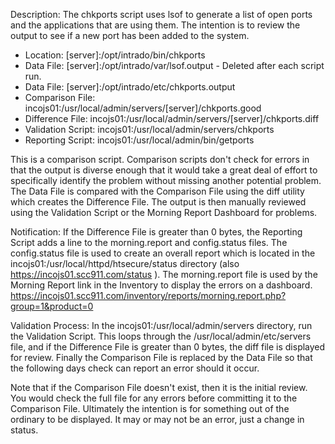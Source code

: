 Description: The chkports script uses lsof to generate a list of open ports and the applications that are using them. The intention is to review the output to see if a new port has been added to the system.

* Location: [server]:/opt/intrado/bin/chkports
* Data File: [server]:/opt/intrado/var/lsof.output - Deleted after each script run.
* Data File: [server]:/opt/intrado/etc/chkports.output
* Comparison File: incojs01:/usr/local/admin/servers/[server]/chkports.good
* Difference File: incojs01:/usr/local/admin/servers/[server]/chkports.diff
* Validation Script: incojs01:/usr/local/admin/servers/chkports
* Reporting Script: incojs01:/usr/local/admin/bin/getports

This is a comparison script. Comparison scripts don't check for errors in that the output is diverse enough that it would take a great deal of effort to specifically identify the problem without missing another potential problem. The Data File is compared with the Comparison File using the diff utility which creates the Difference File. The output is then manually reviewed using the Validation Script or the Morning Report Dashboard for problems.

Notification: If the Difference File is greater than 0 bytes, the Reporting Script adds a line to the morning.report and config.status files. The config.status file is used to create an overall report which is located in the incojs01:/usr/local/httpd/htsecure/status directory (also https://incojs01.scc911.com/status ). The morning.report file is used by the Morning Report link in the Inventory to display the errors on a dashboard. https://incojs01.scc911.com/inventory/reports/morning.report.php?group=1&product=0

Validation Process: In the incojs01:/usr/local/admin/servers directory, run the Validation Script. This loops through the /usr/local/admin/etc/servers file, and if the Difference File is greater than 0 bytes, the diff file is displayed for review. Finally the Comparison File is replaced by the Data File so that the following days check can report an error should it occur.

Note that if the Comparison File doesn't exist, then it is the initial review. You would check the full file for any errors before committing it to the Comparison File. Ultimately the intention is for something out of the ordinary to be displayed. It may or may not be an error, just a change in status.

